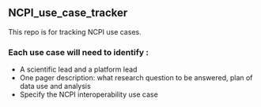 ## NCPI_use_case_tracker
This repo is for tracking NCPI use cases.

### Each use case will need to identify : 
* A scientific lead and a platform lead
* One pager description: what research question to be answered, plan of data use and analysis
* Specify the NCPI interoperability use case
